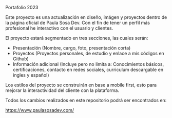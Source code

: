 Portafolio 2023

Este proyecto es una actualización en diseño, imágen y proyectos dentro de la página oficial de Paula Sosa Dev. Con el fin de tener un perfil más profesional he interactivo con el usuario y clientes.

El proyecto estará segmentado en tres secciones, las cuales serán:
- Presentación (Nombre, cargo, foto, presentación corta)
- Proyectos (Proyectos personales, de estudio y enlace a mis códigos en Github)
- Información adicional (Incluye pero no limita a: Conocimientos básicos, certificaciones, contacto en redes sociales, curriculum descargable en ingles y español)

Los estilos del proyecto se construirán en base a mobile first, esto para mejorar la interactividad del cliente con la plataforma.

Todos los cambios realizados en este repositorio podrá ser encontrados en:

https://www.paulasosadev.com/
